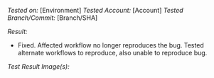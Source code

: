 *Tested on:* [Environment]
*Tested Account:* [Account]
*Tested Branch/Commit:* [Branch/SHA]

*Result:* 
- Fixed. Affected workflow no longer reproduces the bug. Tested alternate workflows to reproduce, also unable to reproduce bug.

*Test Result Image(s):*
